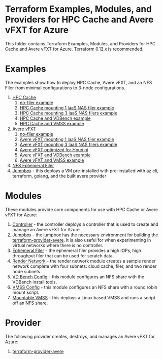 # Terraform Examples, Modules, and Providers for HPC Cache and Avere vFXT for Azure

This folder contains Terraform Examples, Modules, and Providers for HPC Cache and Avere vFXT for Azure.  Terraform 0.12.x is recommended.

# Examples

The examples show how to deploy HPC Cache, Avere vFXT, and an NFS Filer from minimal configurations to 3-node configurations.

1. [HPC Cache](examples/HPC%20Cache)
   1. [no-filer example](examples/HPC%20Cache/no-filers)
   2. [HPC Cache mounting 1 IaaS NAS filer example](examples/HPC%20Cache/1-filer)
   3. [HPC Cache mounting 3 IaaS NAS filers example](examples/HPC%20Cache/3-filers)
   4. [HPC Cache and VDBench example](examples/HPC%20Cache/vdbench)
   5. [HPC Cache and VMSS example](examples/HPC%20Cache/vmss)
2. [Avere vFXT](examples/vfxt)
   1. [no-filer example](examples/vfxt/no-filers)
   2. [Avere vFXT mounting 1 IaaS NAS filer example](examples/vfxt/1-filer)
   3. [Avere vFXT mounting 3 IaaS NAS filers example](examples/vfxt/3-filers)
   4. [Avere vFXT optimized for Houdini](examples/vfxt/HoudiniOptimized)
   5. [Avere vFXT and VDBench example](examples/vfxt/vdbench)
   6. [Avere vFXT and VMSS example](examples/vfxt/vmss)
3. [NFS Ephemeral Filer](examples/nfsfiler)
4. [Jumpbox](examples/jumpbox) - this deploys a VM pre-installed with pre-installed with az cli, terraform, golang, and the built avere provider

# Modules

These modules provide core components for use with HPC Cache or Avere vFXT for Azure:

1. [Controller](modules/controller) - the controller deploys a controller that is used to create and manage an Avere vFXT for Azure
2. [Jumpbox](modules/jumpbox) - the jumpbox has the necessary environment for building the [terraform-provider-avere](providers/terraform-provider-avere).  It is also useful for when experimenting in virtual networks where there is no controller.
3. [Ephemeral Filer](modules/nfs_filer) - the ephemeral filer provides a high IOPs, high throughput filer that can be used for scratch data.
4. [Render Network](modules/render_network) - the render network module creates a sample render network complete with four subnets: cloud cache, filer, and two render node subnets
5. [VD Bench Config](modules/vdbench_config) - this module configures an NFS share with the VDBench install tools.
6. [VMSS Config](modules/vmss_config) - this module configures an NFS share with a round robin mount script.
7. [Mountable VMSS](modules/) - this deploys a Linux based VMSS and runs a script off an NFS share.

# Provider

The following provider creates, destroys, and manages an Avere vFXT for Azure:

1. [terraform-provider-avere](providers/terraform-provider-avere)
